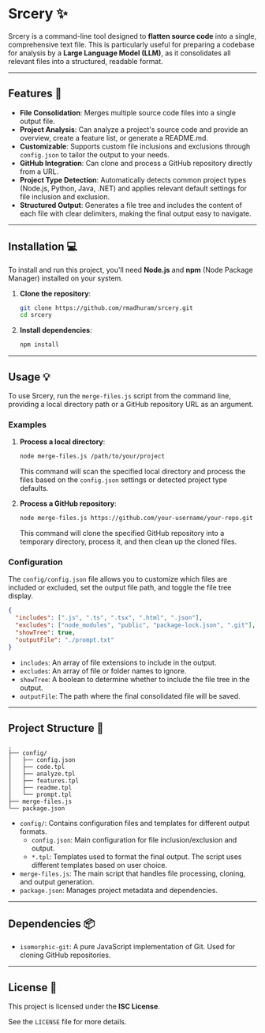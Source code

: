 # **Srcery** ✨

Srcery is a command-line tool designed to **flatten source code** into a single, comprehensive text file. This is particularly useful for preparing a codebase for analysis by a **Large Language Model (LLM)**, as it consolidates all relevant files into a structured, readable format.

-----

## **Features** 🚀

  * **File Consolidation**: Merges multiple source code files into a single output file.
  * **Project Analysis**: Can analyze a project's source code and provide an overview, create a feature list, or generate a README.md.
  * **Customizable**: Supports custom file inclusions and exclusions through `config.json` to tailor the output to your needs.
  * **GitHub Integration**: Can clone and process a GitHub repository directly from a URL.
  * **Project Type Detection**: Automatically detects common project types (Node.js, Python, Java, .NET) and applies relevant default settings for file inclusion and exclusion.
  * **Structured Output**: Generates a file tree and includes the content of each file with clear delimiters, making the final output easy to navigate.

-----

## **Installation** 💻

To install and run this project, you'll need **Node.js** and **npm** (Node Package Manager) installed on your system.

1.  **Clone the repository**:

    ```bash
    git clone https://github.com/rmadhuram/srcery.git
    cd srcery
    ```

2.  **Install dependencies**:

    ```bash
    npm install
    ```

-----

## **Usage** 💡

To use Srcery, run the `merge-files.js` script from the command line, providing a local directory path or a GitHub repository URL as an argument.

### **Examples**

1.  **Process a local directory**:

    ```bash
    node merge-files.js /path/to/your/project
    ```

    This command will scan the specified local directory and process the files based on the `config.json` settings or detected project type defaults.

2.  **Process a GitHub repository**:

    ```bash
    node merge-files.js https://github.com/your-username/your-repo.git
    ```

    This command will clone the specified GitHub repository into a temporary directory, process it, and then clean up the cloned files.

### **Configuration**

The `config/config.json` file allows you to customize which files are included or excluded, set the output file path, and toggle the file tree display.

```json
{
  "includes": [".js", ".ts", ".tsx", ".html", ".json"],
  "excludes": ["node_modules", "public", "package-lock.json", ".git"],
  "showTree": true,
  "outputFile": "./prompt.txt"
}
```

  * `includes`: An array of file extensions to include in the output.
  * `excludes`: An array of file or folder names to ignore.
  * `showTree`: A boolean to determine whether to include the file tree in the output.
  * `outputFile`: The path where the final consolidated file will be saved.

-----

## **Project Structure** 📁

```
.
├── config/
│   ├── config.json
│   ├── code.tpl
│   ├── analyze.tpl
│   ├── features.tpl
│   ├── readme.tpl
│   └── prompt.tpl
├── merge-files.js
└── package.json
```

  * `config/`: Contains configuration files and templates for different output formats.
      * `config.json`: Main configuration for file inclusion/exclusion and output.
      * `*.tpl`: Templates used to format the final output. The script uses different templates based on user choice.
  * `merge-files.js`: The main script that handles file processing, cloning, and output generation.
  * `package.json`: Manages project metadata and dependencies.

-----

## **Dependencies** 📦

  * `isomorphic-git`: A pure JavaScript implementation of Git. Used for cloning GitHub repositories.

-----

## **License** 📜

This project is licensed under the **ISC License**.

See the `LICENSE` file for more details.